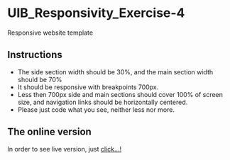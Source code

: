 # UIB_Responsivity_Exercise-4

Responsive website template

## Instructions

- The side section width should be 30%, and the main section width should be 70%
- It should be responsive with breakpoints 700px. 
- Less then 700px side and main sections should cover 100% of screen size, and navigation links should be horizontally centered.
- Please just code what you see, neither less nor more.

## The online version

In order to see live version, just [click...!](https://hsnakk.github.io/UIB_Resp_Exer-2/)
